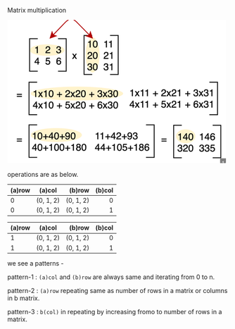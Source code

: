 Matrix multiplication

![img.png](matrix_multiplication.png)

operations are as below.

| (a)row  | (a)col  | (b)row   | (b)col  |
| :------------ |:---------------:| -----:| -----:|
| 0     |  (0, 1, 2) |  (0, 1, 2) |  0 | 
| 0    |  (0, 1, 2)        |  (0, 1, 2) | 1 | 

| (a)row  | (a)col  | (b)row   | (b)col  |
| :------------ |:---------------:| -----:| -----:|
| 1     |  (0, 1, 2) |  (0, 1, 2) |  0 | 
| 1   |  (0, 1, 2)        |  (0, 1, 2) | 1 | 


we see a patterns -

pattern-1 : `(a)col` and `(b)row` are always same and iterating from 0 to n.

pattern-2 : `(a)row` repeating same as number of rows in a matrix or columns in b matrix.

pattern-3 : `b(col)` in repeating by increasing fromo to number of rows in a matrix.



